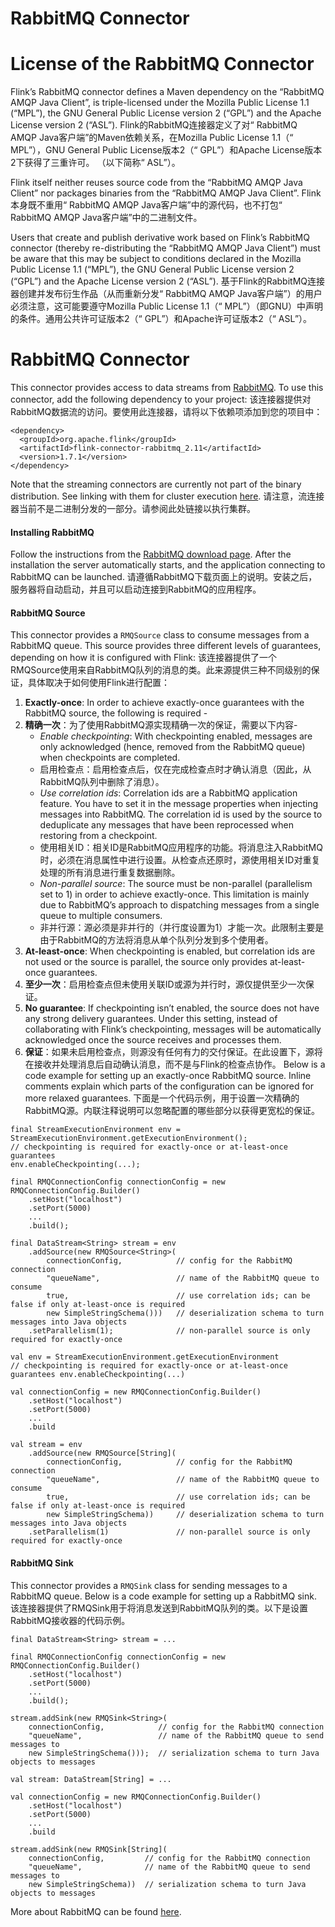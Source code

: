 

# RabbitMQ Connector

# License of the RabbitMQ Connector

Flink’s RabbitMQ connector defines a Maven dependency on the “RabbitMQ AMQP Java Client”, is triple-licensed under the Mozilla Public License 1.1 (“MPL”), the GNU General Public License version 2 (“GPL”) and the Apache License version 2 (“ASL”).
Flink的RabbitMQ连接器定义了对“ RabbitMQ AMQP Java客户端”的Maven依赖关系，在Mozilla Public License 1.1（“ MPL”），GNU General Public License版本2（“ GPL”）和Apache License版本2下获得了三重许可。 （以下简称“ ASL”）。

Flink itself neither reuses source code from the “RabbitMQ AMQP Java Client” nor packages binaries from the “RabbitMQ AMQP Java Client”.
Flink本身既不重用“ RabbitMQ AMQP Java客户端”中的源代码，也不打包“ RabbitMQ AMQP Java客户端”中的二进制文件。

Users that create and publish derivative work based on Flink’s RabbitMQ connector (thereby re-distributing the “RabbitMQ AMQP Java Client”) must be aware that this may be subject to conditions declared in the Mozilla Public License 1.1 (“MPL”), the GNU General Public License version 2 (“GPL”) and the Apache License version 2 (“ASL”).
基于Flink的RabbitMQ连接器创建并发布衍生作品（从而重新分发“ RabbitMQ AMQP Java客户端”）的用户必须注意，这可能要遵守Mozilla Public License 1.1（“ MPL”）（即GNU）中声明的条件。通用公共许可证版本2（“ GPL”）和Apache许可证版本2（“ ASL”）。

# RabbitMQ Connector

This connector provides access to data streams from [RabbitMQ](http://www.rabbitmq.com/). To use this connector, add the following dependency to your project:
该连接器提供对RabbitMQ数据流的访问。要使用此连接器，请将以下依赖项添加到您的项目中：


```
<dependency>
  <groupId>org.apache.flink</groupId>
  <artifactId>flink-connector-rabbitmq_2.11</artifactId>
  <version>1.7.1</version>
</dependency>
```



Note that the streaming connectors are currently not part of the binary distribution. See linking with them for cluster execution [here](//ci.apache.org/projects/flink/flink-docs-release-1.7/dev/linking.html).
请注意，流连接器当前不是二进制分发的一部分。请参阅此处链接以执行集群。

#### Installing RabbitMQ

Follow the instructions from the [RabbitMQ download page](http://www.rabbitmq.com/download.html). After the installation the server automatically starts, and the application connecting to RabbitMQ can be launched.
请遵循RabbitMQ下载页面上的说明。安装之后，服务器将自动启动，并且可以启动连接到RabbitMQ的应用程序。

#### RabbitMQ Source

This connector provides a `RMQSource` class to consume messages from a RabbitMQ queue. This source provides three different levels of guarantees, depending on how it is configured with Flink:
该连接器提供了一个RMQSource使用来自RabbitMQ队列的消息的类。此来源提供三种不同级别的保证，具体取决于如何使用Flink进行配置：

1.  **Exactly-once**: In order to achieve exactly-once guarantees with the RabbitMQ source, the following is required -
1.  **精确一次**：为了使用RabbitMQ源实现精确一次的保证，需要以下内容-
    *   _Enable checkpointing_: With checkpointing enabled, messages are only acknowledged (hence, removed from the RabbitMQ queue) when checkpoints are completed.
    *  启用检查点：启用检查点后，仅在完成检查点时才确认消息（因此，从RabbitMQ队列中删除了消息）。
    *   _Use correlation ids_: Correlation ids are a RabbitMQ application feature. You have to set it in the message properties when injecting messages into RabbitMQ. The correlation id is used by the source to deduplicate any messages that have been reprocessed when restoring from a checkpoint.
    *  使用相关ID：相关ID是RabbitMQ应用程序的功能。将消息注入RabbitMQ时，必须在消息属性中进行设置。从检查点还原时，源使用相关ID对重复处理的所有消息进行重复数据删除。
    *   _Non-parallel source_: The source must be non-parallel (parallelism set to 1) in order to achieve exactly-once. This limitation is mainly due to RabbitMQ’s approach to dispatching messages from a single queue to multiple consumers.
    *  非并行源：源必须是非并行的（并行度设置为1）才能一次。此限制主要是由于RabbitMQ的方法将消息从单个队列分发到多个使用者。
2.  **At-least-once**: When checkpointing is enabled, but correlation ids are not used or the source is parallel, the source only provides at-least-once guarantees.
2.  **至少一次**：启用检查点但未使用关联ID或源为并行时，源仅提供至少一次保证。
3.  **No guarantee**: If checkpointing isn’t enabled, the source does not have any strong delivery guarantees. Under this setting, instead of collaborating with Flink’s checkpointing, messages will be automatically acknowledged once the source receives and processes them.
3.  **保证**：如果未启用检查点，则源没有任何有力的交付保证。在此设置下，源将在接收并处理消息后自动确认消息，而不是与Flink的检查点协作。
Below is a code example for setting up an exactly-once RabbitMQ source. Inline comments explain which parts of the configuration can be ignored for more relaxed guarantees.
下面是一个代码示例，用于设置一次精确的RabbitMQ源。内联注释说明可以忽略配置的哪些部分以获得更宽松的保证。


```
final StreamExecutionEnvironment env = StreamExecutionEnvironment.getExecutionEnvironment();
// checkpointing is required for exactly-once or at-least-once guarantees
env.enableCheckpointing(...);

final RMQConnectionConfig connectionConfig = new RMQConnectionConfig.Builder()
    .setHost("localhost")
    .setPort(5000)
    ...
    .build();

final DataStream<String> stream = env
    .addSource(new RMQSource<String>(
        connectionConfig,            // config for the RabbitMQ connection
        "queueName",                 // name of the RabbitMQ queue to consume
        true,                        // use correlation ids; can be false if only at-least-once is required
        new SimpleStringSchema()))   // deserialization schema to turn messages into Java objects
    .setParallelism(1);              // non-parallel source is only required for exactly-once
```





```
val env = StreamExecutionEnvironment.getExecutionEnvironment
// checkpointing is required for exactly-once or at-least-once guarantees env.enableCheckpointing(...)

val connectionConfig = new RMQConnectionConfig.Builder()
    .setHost("localhost")
    .setPort(5000)
    ...
    .build

val stream = env
    .addSource(new RMQSource[String](
        connectionConfig,            // config for the RabbitMQ connection
        "queueName",                 // name of the RabbitMQ queue to consume
        true,                        // use correlation ids; can be false if only at-least-once is required
        new SimpleStringSchema))     // deserialization schema to turn messages into Java objects
    .setParallelism(1)               // non-parallel source is only required for exactly-once
```



#### RabbitMQ Sink

This connector provides a `RMQSink` class for sending messages to a RabbitMQ queue. Below is a code example for setting up a RabbitMQ sink.
该连接器提供了RMQSink用于将消息发送到RabbitMQ队列的类。以下是设置RabbitMQ接收器的代码示例。


```
final DataStream<String> stream = ...

final RMQConnectionConfig connectionConfig = new RMQConnectionConfig.Builder()
    .setHost("localhost")
    .setPort(5000)
    ...
    .build();

stream.addSink(new RMQSink<String>(
    connectionConfig,            // config for the RabbitMQ connection
    "queueName",                 // name of the RabbitMQ queue to send messages to
    new SimpleStringSchema()));  // serialization schema to turn Java objects to messages
```





```
val stream: DataStream[String] = ...

val connectionConfig = new RMQConnectionConfig.Builder()
    .setHost("localhost")
    .setPort(5000)
    ...
    .build

stream.addSink(new RMQSink[String](
    connectionConfig,         // config for the RabbitMQ connection
    "queueName",              // name of the RabbitMQ queue to send messages to
    new SimpleStringSchema))  // serialization schema to turn Java objects to messages
```



More about RabbitMQ can be found [here](http://www.rabbitmq.com/).

